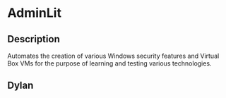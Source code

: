 # AdminLit

## Description

Automates the creation of various Windows security features and Virtual Box VMs for the purpose of learning and testing various technologies.

## Dylan